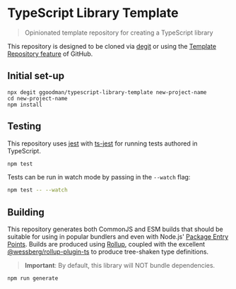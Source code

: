 # TypeScript Library Template

> Opinionated template repository for creating a TypeScript library 

This repository is designed to be cloned via [degit](https://npm.im/degit) or using the [Template Repository feature](https://docs.github.com/en/free-pro-team@latest/github/creating-cloning-and-archiving-repositories/creating-a-repository-from-a-template#about-repository-templates) of GitHub.

## Initial set-up

```shell
npx degit ggoodman/typescript-library-template new-project-name
cd new-project-name
npm install
```

## Testing

This repository uses [jest](https://npm.im/jest) with [ts-jest](https://npm.im/jest) for running tests authored in TypeScript.

```sh
npm test
```

Tests can be run in watch mode by passing in the `--watch` flag:

```sh
npm test -- --watch
```

## Building

This repository generates both CommonJS and ESM builds that should be suitable for using in popular bundlers and even with Node.js' [Package Entry Points](https://nodejs.org/api/packages.html#packages_package_entry_points). Builds are produced using [Rollup](https://rollupjs.org), coupled with the excellent [@wessberg/rollup-plugin-ts](https://npm.im/@wessberg/rollup-plugin-ts) to produce tree-shaken type definitions.

> **Important**: By default, this library will NOT bundle dependencies.

```sh
npm run generate
```

